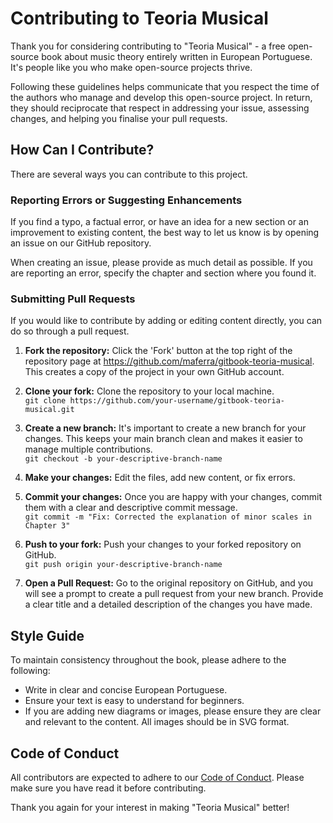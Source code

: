 # Contributing to Teoria Musical

Thank you for considering contributing to "Teoria Musical" - a free open-source book about music theory entirely written in European Portuguese. It's people like you who make open-source projects thrive.

Following these guidelines helps communicate that you respect the time of the authors who manage and develop this open-source project. In return, they should reciprocate that respect in addressing your issue, assessing changes, and helping you finalise your pull requests.

## How Can I Contribute?

There are several ways you can contribute to this project.

### Reporting Errors or Suggesting Enhancements

If you find a typo, a factual error, or have an idea for a new section or an improvement to existing content, the best way to let us know is by opening an issue on our GitHub repository.

When creating an issue, please provide as much detail as possible. If you are reporting an error, specify the chapter and section where you found it.

### Submitting Pull Requests

If you would like to contribute by adding or editing content directly, you can do so through a pull request.

1. **Fork the repository:** Click the 'Fork' button at the top right of the repository page at https://github.com/maferra/gitbook-teoria-musical. This creates a copy of the project in your own GitHub account.
2. **Clone your fork:** Clone the repository to your local machine.\
`git clone https://github.com/your-username/gitbook-teoria-musical.git`

3. **Create a new branch:** It's important to create a new branch for your changes. This keeps your main branch clean and makes it easier to manage multiple contributions.\
`git checkout -b your-descriptive-branch-name`

4. **Make your changes:** Edit the files, add new content, or fix errors.
5. **Commit your changes:** Once you are happy with your changes, commit them with a clear and descriptive commit message.\
`git commit -m "Fix: Corrected the explanation of minor scales in Chapter 3"`

6. **Push to your fork:** Push your changes to your forked repository on GitHub.\
`git push origin your-descriptive-branch-name`

7. **Open a Pull Request:** Go to the original repository on GitHub, and you will see a prompt to create a pull request from your new branch. Provide a clear title and a detailed description of the changes you have made.

## Style Guide

To maintain consistency throughout the book, please adhere to the following:

- Write in clear and concise European Portuguese.
- Ensure your text is easy to understand for beginners.
- If you are adding new diagrams or images, please ensure they are clear and relevant to the content. All images should be in SVG format.

## Code of Conduct

All contributors are expected to adhere to our [Code of Conduct](CODE_OF_CONDUCT.md). Please make sure you have read it before contributing.

Thank you again for your interest in making "Teoria Musical" better!
